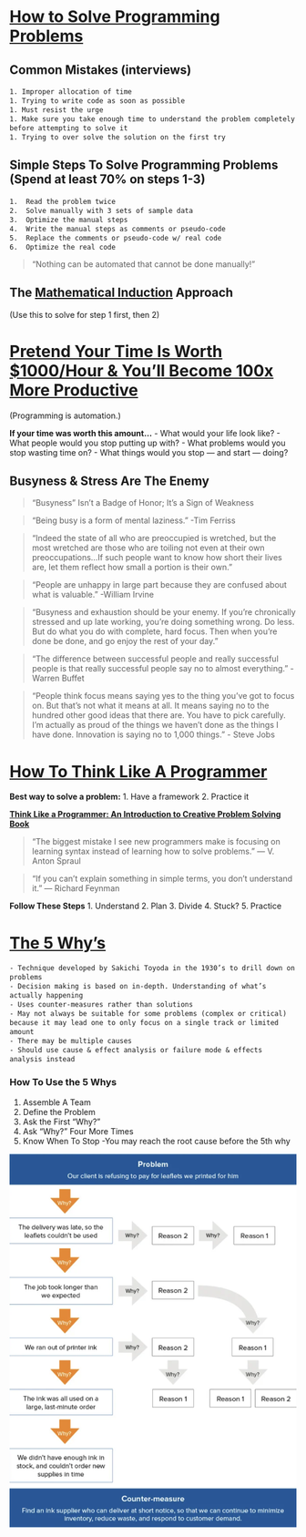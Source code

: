 # [How to Solve Programming Problems](https://simpleprogrammer.com/solving-problems-breaking-it-down/)

## Common Mistakes (interviews)
    1. Improper allocation of time
    1. Trying to write code as soon as possible
    1. Must resist the urge
    1. Make sure you take enough time to understand the problem completely before attempting to solve it
    1. Trying to over solve the solution on the first try

## Simple Steps To Solve Programming Problems (Spend at least 70% on steps 1-3)
    1.	Read the problem twice
    2.	Solve manually with 3 sets of sample data
    3.	Optimize the manual steps
    4.	Write the manual steps as comments or pseudo-code
    5.	Replace the comments or pseudo-code w/ real code
    6.	Optimize the real code

> “Nothing can be automated that cannot be done manually!”

## The [Mathematical Induction]( https://en.wikipedia.org/wiki/Mathematical_induction) Approach
(Use this to solve for step 1 first, then 2)

# [Pretend Your Time Is Worth $1000/Hour & You’ll Become 100x More Productive]( https://medium.com/swlh/pretend-your-time-is-worth-1-000-hour-and-youll-become-100x-more-productive-f04628bb3e6d)

(Programming is automation.)

**If your time was worth this amount…**
    - What would your life look like?
    - What people would you stop putting up with?
    - What problems would you stop wasting time on?
    - What things would you stop — and start — doing?

## Busyness & Stress Are The Enemy

> “Busyness” Isn’t a Badge of Honor; It’s a Sign of Weakness

> “Being busy is a form of mental laziness.” -Tim Ferriss

> “Indeed the state of all who are preoccupied is wretched, but the most wretched are those who are toiling not even at their own preoccupations…If such people want to know how short their lives are, let them reflect how small a portion is their own.”

> “People are unhappy in large part because they are confused about what is valuable.” -William Irvine

> “Busyness and exhaustion should be your enemy. If you’re chronically stressed and up late working, you’re doing something wrong. Do less. But do what you do with complete, hard focus. Then when you’re done be done, and go enjoy the rest of your day.”

> “The difference between successful people and really successful people is that really successful people say no to almost everything.” -Warren Buffet

> “People think focus means saying yes to the thing you’ve got to focus on. But that’s not what it means at all. It means saying no to the hundred other good ideas that there are. You have to pick carefully. I’m actually as proud of the things we haven’t done as the things I have done. Innovation is saying no to 1,000 things.” - Steve Jobs

# [How To Think Like A Programmer]( https://www.freecodecamp.org/news/how-to-think-like-a-programmer-lessons-in-problem-solving-d1d8bf1de7d2/)

**Best way to solve a problem:**
    1.	Have a framework
    2.	Practice it

**[Think Like a Programmer: An Introduction to Creative Problem Solving Book
](https://www.amazon.com/dp/1593274246/?tag=richardreeze-20)**

> “The biggest mistake I see new programmers make is focusing on learning syntax instead of learning how to solve   problems.” — V. Anton Spraul

> “If you can’t explain something in simple terms, you don’t understand it.” — Richard Feynman

**Follow These Steps**
    1. Understand
    2. Plan
    3. Divide
    4. Stuck?
    5. Practice

# [The 5 Why’s](https://www.mindtools.com/pages/article/newTMC_5W.htm)

    - Technique developed by Sakichi Toyoda in the 1930’s to drill down on problems
    - Decision making is based on in-depth. Understanding of what’s actually happening
    - Uses counter-measures rather than solutions
    - May not always be suitable for some problems (complex or critical) because it may lead one to only focus on a single track or limited amount
    - There may be multiple causes
    - Should use cause & effect analysis or failure mode & effects analysis instead

### How To Use the 5 Whys
1. Assemble A Team
1. Define the Problem
1. Ask the First “Why?”
1. Ask “Why?” Four More Times
1. Know When To Stop
    -You may reach the root cause before the 5th why

![](5whys.png)










